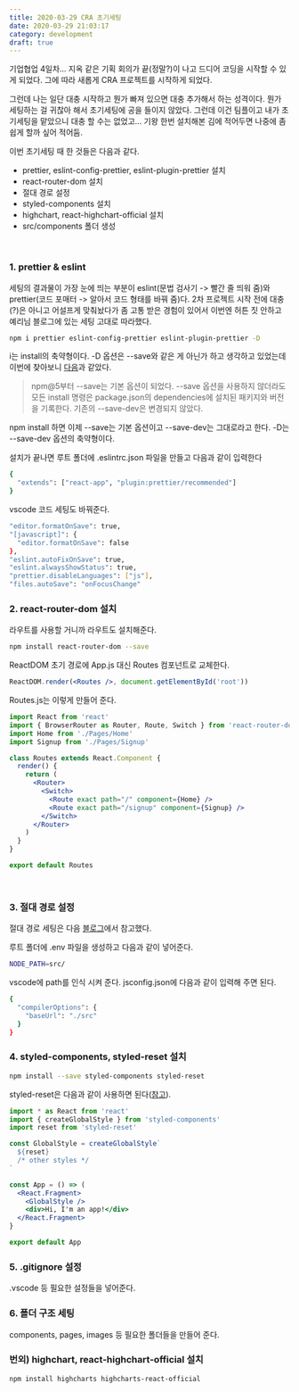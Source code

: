 ```yaml
---
title: 2020-03-29 CRA 초기세팅
date: 2020-03-29 21:03:17
category: development
draft: true
---
```


기업협업 4일차... 지옥 같은 기획 회의가 끝(정말?)이 나고 드디어 코딩을 시작할 수 있게 되었다. 그에 따라 새롭게 CRA 프로젝트를 시작하게 되었다.

그런데 나는 일단 대충 시작하고 뭔가 빠져 있으면 대충 추가해서 하는 성격이다. 뭔가 세팅하는 걸 귀찮아 해서 초기세팅에 공을 들이지 않았다. 그런데 이건 팀플이고 내가 초기세팅을 맡았으니 대충 할 수는 없었고... 기왕 한번 설치해본 김에 적어두면 나중에 좀 쉽게 할까 싶어 적어둠.

이번 초기세팅 때 한 것들은 다음과 같다.

- prettier, eslint-config-prettier, eslint-plugin-prettier 설치
- react-router-dom 설치
- 절대 경로 설정
- styled-components 설치
- highchart, react-highchart-official 설치
- src/components 폴더 생성

<br>

### 1. prettier & eslint

세팅의 결과물이 가장 눈에 띄는 부분이 eslint(문법 검사기 -> 빨간 줄 띄워 줌)와 prettier(코드 포매터 -> 알아서 코드 형태를 바꿔 줌)다. 2차 프로젝트 시작 전에 대충(?)은 아니고 어설프게 맞춰놨다가 좀 고통 받은 경험이 있어서 이번엔 허튼 짓 안하고 예리님 블로그에 있는 세팅 고대로 따라했다.

```bash
npm i prettier eslint-config-prettier eslint-plugin-prettier -D
```

i는 install의 축약형이다. -D 옵션은 --save와 같은 게 아닌가 하고 생각하고 있었는데 이번에 찾아보니 [다음](https://poiemaweb.com/nodejs-npm)과 같았다.

> npm@5부터 --save는 기본 옵션이 되었다. --save 옵션을 사용하지 않더라도 모든 install 명령은 package.json의 dependencies에 설치된 패키지와 버전을 기록한다. 기존의 --save-dev은 변경되지 않았다.

npm install 하면 이제 --save는 기본 옵션이고 --save-dev는 그대로라고 한다. -D는 --save-dev 옵션의 축약형이다.

설치가 끝나면 루트 폴더에 .eslintrc.json 파일을 만들고 다음과 같이 입력한다

```bash
{
  "extends": ["react-app", "plugin:prettier/recommended"]
}
```

vscode 코드 세팅도 바꿔준다.

```bash
"editor.formatOnSave": true,
"[javascript]": {
  "editor.formatOnSave": false
},
"eslint.autoFixOnSave": true,
"eslint.alwaysShowStatus": true,
"prettier.disableLanguages": ["js"],
"files.autoSave": "onFocusChange"
```

### 2. react-router-dom 설치

라우트를 사용할 거니까 라우트도 설치해준다.

```bash
npm install react-router-dom --save
```

ReactDOM 초기 경로에 App.js 대신 Routes 컴포넌트로 교체한다.

```jsx
ReactDOM.render(<Routes />, document.getElementById('root'))
```

Routes.js는 이렇게 만들어 준다.

```jsx
import React from 'react'
import { BrowserRouter as Router, Route, Switch } from 'react-router-dom'
import Home from './Pages/Home'
import Signup from './Pages/Signup'

class Routes extends React.Component {
  render() {
    return (
      <Router>
        <Switch>
          <Route exact path="/" component={Home} />
          <Route exact path="/signup" component={Signup} />
        </Switch>
      </Router>
    )
  }
}

export default Routes
```

<br>

### 3. 절대 경로 설정

절대 경로 세팅은 다음 [블로그](https://velog.io/@ground4ekd/cra-absolute-path)에서 참고했다.

루트 폴더에 .env 파일을 생성하고 다음과 같이 넣어준다.

```bash
NODE_PATH=src/
```

vscode에 path를 인식 시켜 준다. jsconfig.json에 다음과 같이 입력해 주면 된다.

```bash
{
  "compilerOptions": {
    "baseUrl": "./src"
  }
}
```

### 4. styled-components, styled-reset 설치

```bash
npm install --save styled-components styled-reset
```

styled-reset은 다음과 같이 사용하면 된다([참고](https://www.npmjs.com/package/styled-reset)).

```jsx
import * as React from 'react'
import { createGlobalStyle } from 'styled-components'
import reset from 'styled-reset'

const GlobalStyle = createGlobalStyle`
  ${reset}
  /* other styles */
`

const App = () => (
  <React.Fragment>
    <GlobalStyle />
    <div>Hi, I'm an app!</div>
  </React.Fragment>
}

export default App
```

### 5. .gitignore 설정

.vscode 등 필요한 설정들을 넣어준다.

### 6. 폴더 구조 세팅

components, pages, images 등 필요한 폴더들을 만들어 준다.

### 번외) highchart, react-highchart-official 설치

```bash
npm install highcharts highcharts-react-official
```
